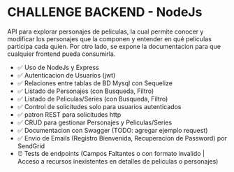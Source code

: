 # CHALLENGE BACKEND - NodeJs

API para explorar personajes de peliculas, la cual permite conocer y modificar los
personajes que la componen y entender en qué películas participa cada quien. Por otro lado, se expone la documentacion para que cualquier frontend pueda consumirla.

- ✅ Uso de NodeJs y Express
- ✅ Autenticacion de Usuarios (jwt)
- ✅ Relaciones entre tablas de BD Mysql con Sequelize
- ✅ Listado de Personajes (con Busqueda, Filtro)
- ✅ Listado de Peliculas/Series (con Busqueda, Filtro)
- ✅ Control de solicitudes solo para usuarios autenticados
- ✅ patron REST para solicitudes http
- ✅ CRUD para gestionar Personajes y Peliculas/Series
- ✅ Documentacion con Swagger (TODO: agregar ejemplo request)
- ✅ Envio de Emails (Registro Bienvenida, Recuperacion de Password) por SendGrid
- ⏰ Tests de endpoints (Campos Faltantes o con formato invalido | Acceso a recursos inexistentes en detalles de peliculas o personajes)

